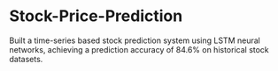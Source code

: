 # Stock-Price-Prediction
Built a time-series based stock prediction system using LSTM neural networks, achieving a prediction accuracy of 84.6% on historical stock datasets.
